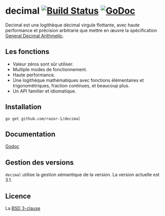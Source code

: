# decimal [![Build Status](https://travis-ci.org/ericlagergren/decimal.png?branch=master)](https://travis-ci.org/ericlagergren/decimal) [![GoDoc](https://godoc.org/github.com/razor-1/decimal?status.svg)](https://godoc.org/github.com/razor-1/decimal)

Decimal est une logithèque décimal virgule flottante, avec haute performance et
précision arbitrarie que mettre en œuvre la spécification
[General Decimal Arithmetic](http://speleotrove.com/decimal/).

## Les fonctions

 * Valeur zéros sont sûr utiliser.
 * Multiple modes de fonctionnement.
 * Haute performance.
 * Une logithèque mathématiques avec fonctions élémentaires et trigonométriques,
   fraction continues, et beaucoup plus.
 * Un API familier et idiomatique.

## Installation

`go get github.com/razor-1/decimal`

## Documentation

[Godoc](http://godoc.org/github.com/razor-1/decimal)

## Gestion des versions

`decimal` utilise la gestion sémantique de la version. La version actuelle est
3.1.

## Licence

La [BSD 3-clause](https://github.com/razor-1/decimal/blob/master/LICENSE)
